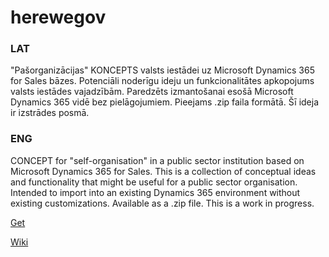 # herewegov
### LAT
"Pašorganizācijas" KONCEPTS valsts iestādei uz Microsoft Dynamics 365 for Sales bāzes.
Potenciāli noderīgu ideju un funkcionalitātes apkopojums valsts iestādes vajadzībām.
Paredzēts izmantošanai esošā Microsoft Dynamics 365 vidē bez pielāgojumiem.
Pieejams .zip faila formātā. Šī ideja ir izstrādes posmā.

### ENG
CONCEPT for "self-organisation" in a public sector institution based on Microsoft Dynamics 365 for Sales.
This is a collection of conceptual ideas and functionality that might be useful for a public sector organisation.
Intended to import into an existing Dynamics 365 environment without existing customizations.
Available as a .zip file. This is a work in progress.

<a href="https://github.com/candynamics/herewegov/releases/tag/herewegov">Get</a>

<a href="https://github.com/candynamics/herewegov/wiki">Wiki</a>
